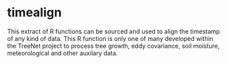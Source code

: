 # timealign
This extract of R functions can be sourced and used to align the timestamp of any kind of data. This R function is only one of many developed within the TreeNet project to process tree growth, eddy covariance, soil moisture, meteorological and other auxilary data.
